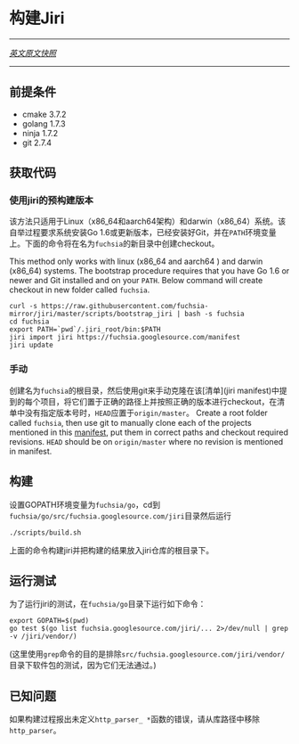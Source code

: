 <!---
# Building  Jiri
---->
# 构建Jiri
---

[*英文原文快照*](https://github.com/fuchsia-mirror/jiri/blob/6ddcc1e3e9d9c4aba2eb0446b5b1345924c823af/BUILD.md)

---

<!---
## Prerequisites
* cmake 3.7.2
* golang 1.7.3
* ninja 1.7.2
* git 2.7.4
--->
## 前提条件

* cmake 3.7.2
* golang 1.7.3
* ninja 1.7.2
* git 2.7.4

<!---
## Get source
--->
## 获取代码

<!---
### Using jiri prebuilt
This method only works with linux (x86\_64 and aarch64 ) and darwin (x86\_64) systems.
The bootstrap procedure requires that you have Go 1.6 or newer and Git installed and on your `PATH`. Below command will create checkout in new folder called `fuchsia`.
--->
### 使用jiri的预构建版本

该方法只适用于Linux（x86\_64和aarch64架构）和darwin（x86\_64）系统。该自举过程要求系统安装Go 1.6或更新版本，已经安装好Git，并在`PATH`环境变量上。下面的命令将在名为`fuchsia`的新目录中创建checkout。

This method only works with linux (x86\_64 and aarch64 ) and darwin (x86\_64) systems.
The bootstrap procedure requires that you have Go 1.6 or newer and Git installed and on your `PATH`. Below command will create checkout in new folder called `fuchsia`.

<!---
```
curl -s https://raw.githubusercontent.com/fuchsia-mirror/jiri/master/scripts/bootstrap_jiri | bash -s fuchsia
cd fuchsia
export PATH=`pwd`/.jiri_root/bin:$PATH
jiri import jiri https://fuchsia.googlesource.com/manifest
jiri update
```
--->
```
curl -s https://raw.githubusercontent.com/fuchsia-mirror/jiri/master/scripts/bootstrap_jiri | bash -s fuchsia
cd fuchsia
export PATH=`pwd`/.jiri_root/bin:$PATH
jiri import jiri https://fuchsia.googlesource.com/manifest
jiri update
```

<!---
### Manually
Create a root folder called `fuchsia`, then use git to manually clone each of the projects mentioned in this [manifest][jiri manifest], put them in correct paths and checkout required revisions. `HEAD` should be on `origin/master` where no revision is mentioned in manifest.
--->
### 手动
创建名为`fuchsia`的根目录，然后使用git来手动克隆在该[清单](jiri manifest)中提到的每个项目，将它们置于正确的路径上并按照正确的版本进行checkout，在清单中没有指定版本号时，`HEAD`应置于`origin/master`。
Create a root folder called `fuchsia`, then use git to manually clone each of the projects mentioned in this [manifest][jiri manifest], put them in correct paths and checkout required revisions. `HEAD` should be on `origin/master` where no revision is mentioned in manifest.

<!---
## Build
Set GOPATH to `fuchsia/go`, cd into `fuchsia/go/src/fuchsia.googlesource.com/jiri` and run
--->
## 构建
设置GOPATH环境变量为`fuchsia/go`，cd到`fuchsia/go/src/fuchsia.googlesource.com/jiri`目录然后运行
<!---
```
./scripts/build.sh
```
--->
```
./scripts/build.sh
```
<!---
The above command should build jiri and put it into your jiri repo root.
--->
上面的命令构建jiri并把构建的结果放入jiri仓库的根目录下。

<!---
## Running the tests
To run jiri's tests, run the following from the `fuchsia/go` directory:
--->
## 运行测试
为了运行jiri的测试，在`fuchsia/go`目录下运行如下命令：

<!---
```
export GOPATH=$(pwd)
go test $(go list fuchsia.googlesource.com/jiri/... 2>/dev/null | grep -v /jiri/vendor/)
```

(The use of `grep` here excludes tests from packages below `src/fuchsia.googlesource.com/jiri/vendor/` which don't pass.)
--->
```
export GOPATH=$(pwd)
go test $(go list fuchsia.googlesource.com/jiri/... 2>/dev/null | grep -v /jiri/vendor/)
```
(这里使用`grep`命令的目的是排除`src/fuchsia.googlesource.com/jiri/vendor/`目录下软件包的测试，因为它们无法通过。)

<!---
## Known Issues
--->
## 已知问题

<!---
If build complains about undefined `http_parser_*` functions, please remove `http_parser` from your library path.
--->
如果构建过程报出未定义`http_parser_ *`函数的错误，请从库路径中移除`http_parser`。

[jiri manifest]: https://github.com/fuchsia-mirror/manifest/blob/master/jiri "jiri manifest"
